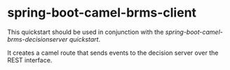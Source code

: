 # spring-boot-camel-brms-client

This quickstart should be used in conjunction with the 
_spring-boot-camel-brms-decisionserver quickstart_.
 
It creates a camel route that sends events to the decision server over the REST interface.
